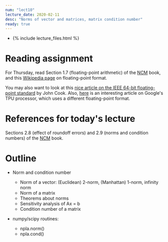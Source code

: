 ```yaml
---
num: "lect10"
lecture_date: 2020-02-11
desc: "Norms of vector and matrices, matrix condition number"
ready: true
---
```


* {% include lecture_files.html %}

# Reading assignment

For Thursday, read
Section 1.7 (floating-point arithmetic) of the
[NCM](http://www.cs.ucsb.edu/~gilbert/cs111/chapters/) book, 
and this [Wikipedia page](https://en.wikipedia.org/wiki/Double-precision_floating-point_format) on floating-point format.

You may also want to look at this
[nice article on the IEEE 64-bit floating-point standard](https://www.johndcook.com/blog/2009/04/06/anatomy-of-a-floating-point-number/)
by John Cook.
Also, [here](https://www.nextplatform.com/2018/05/10/tearing-apart-googles-tpu-3-0-ai-coprocessor/) is an interesting article on Google's TPU processor, which uses a different floating-point format.


# References for today's lecture

Sections 2.8 (effect of roundoff errors)
and 2.9 (norms and condition numbers) of the
[NCM](http://www.cs.ucsb.edu/~gilbert/cs111/chapters/) book.

# Outline

- Norm and condition number
   - Norm of a vector: (Euclidean) 2-norm, (Manhattan) 1-norm, infinity norm
   - Norm of a matrix 
   - Theorems about norms
   - Sensitivity analysis of Ax = b 
   - Condition number of a matrix 

- numpy/scipy routines:
  - npla.norm()
  - npla.cond()


